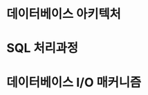 <h1 id="데이터베이스-아키텍처">데이터베이스 아키텍처</h1>
<h1 id="sql-처리과정">SQL 처리과정</h1>
<h1 id="데이터베이스-io-매커니즘">데이터베이스 I/O 매커니즘</h1>